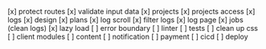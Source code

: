 [x] protect routes
[x] validate input data
[x] projects
[x] projects access
[x] logs
[x] design
[x] plans
[x] log scroll
[x] filter logs
[x] log page
[x] jobs (clean logs)
[x] lazy load
[ ] error boundary
[ ] linter
[ ] tests
[ ] clean up css
[ ] client modules
[ ] content
[ ] notification
[ ] payment
[ ] cicd
[ ] deploy
